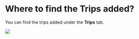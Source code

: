 # Where to find the Trips added?

<p class="no-margin">You can find the trips added under the <b>Trips</b> tab.</p>
<p class="no-margin"></p>
<div class="intercom-container"><img src="/assets/img/teams-pro/image_126.png"></div>



